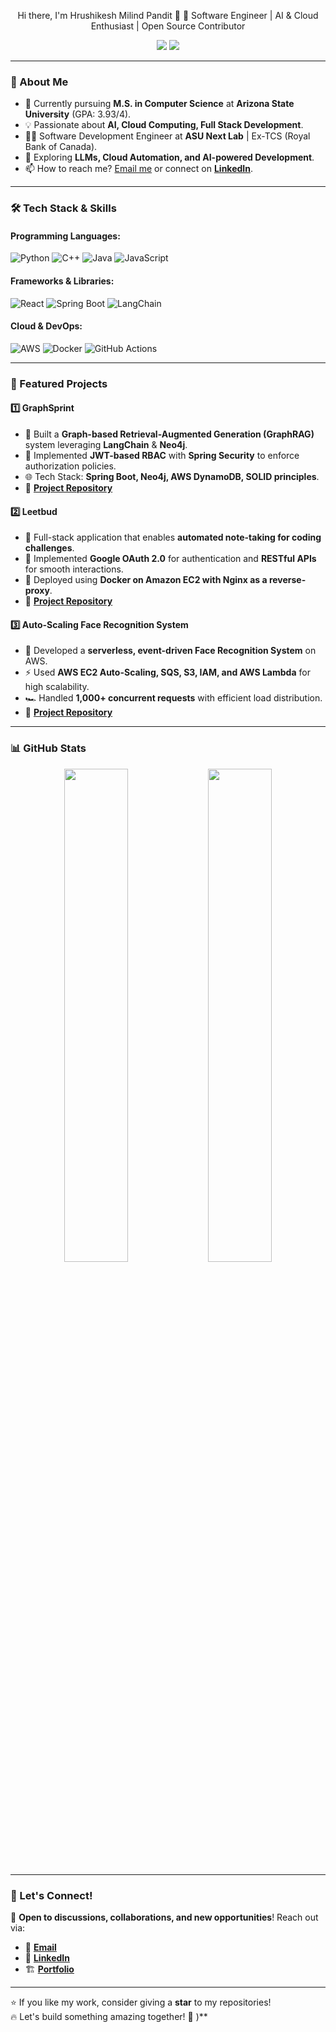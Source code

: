 <p align="center">
Hi there, I'm Hrushikesh Milind Pandit 👋</h1>
🚀 Software Engineer | AI & Cloud Enthusiast | Open Source Contributor
</p>

<p align="center">
  <a href="https://www.linkedin.com/in/hrushikesh-pandit/"><img src="https://img.shields.io/badge/-LinkedIn-blue?style=flat&logo=Linkedin&logoColor=white"></a>
  <a href="https://github.com/hrushikesh-pandit"><img src="https://img.shields.io/github/followers/hrushipandit?label=Followers&style=social"></a>
</p>

---

### 🚀 About Me
- 🔭 Currently pursuing **M.S. in Computer Science** at **Arizona State University** (GPA: 3.93/4).
- 💡 Passionate about **AI, Cloud Computing, Full Stack Development**.
- 👨‍💻 Software Development Engineer at **ASU Next Lab** | Ex-TCS (Royal Bank of Canada).
- 🌱 Exploring **LLMs, Cloud Automation, and AI-powered Development**.
- 📫 How to reach me? [Email me](mailto:hrushikeshpandit98@gmail.com) or connect on **[LinkedIn](https://www.linkedin.com/in/hrushikesh-pandit/)**.

---

### 🛠 Tech Stack & Skills

#### Programming Languages:
![Python](https://img.shields.io/badge/Python-3776AB?style=flat&logo=python&logoColor=white)
![C++](https://img.shields.io/badge/C++-00599C?style=flat&logo=cplusplus&logoColor=white)
![Java](https://img.shields.io/badge/Java-007396?style=flat&logo=java&logoColor=white)
![JavaScript](https://img.shields.io/badge/JavaScript-F7DF1E?style=flat&logo=javascript&logoColor=black)

#### Frameworks & Libraries:
![React](https://img.shields.io/badge/React-61DAFB?style=flat&logo=react&logoColor=black)
![Spring Boot](https://img.shields.io/badge/Spring%20Boot-6DB33F?style=flat&logo=springboot&logoColor=white)
![LangChain](https://img.shields.io/badge/LangChain-4A90E2?style=flat&logo=langchain&logoColor=white)

#### Cloud & DevOps:
![AWS](https://img.shields.io/badge/AWS-232F3E?style=flat&logo=amazonaws&logoColor=white)
![Docker](https://img.shields.io/badge/Docker-2496ED?style=flat&logo=docker&logoColor=white)
![GitHub Actions](https://img.shields.io/badge/GitHub%20Actions-2088FF?style=flat&logo=github-actions&logoColor=white)

---

### 📌 Featured Projects
#### 1️⃣ **GraphSprint**
- 🧠 Built a **Graph-based Retrieval-Augmented Generation (GraphRAG)** system leveraging **LangChain** & **Neo4j**.
- 🔐 Implemented **JWT-based RBAC** with **Spring Security** to enforce authorization policies.
- 🌐 Tech Stack: **Spring Boot, Neo4j, AWS DynamoDB, SOLID principles**.
- 🔗 **[Project Repository](https://github.com/hrushipandit/GraphSprint)**

#### 2️⃣ **Leetbud**
- 🤖 Full-stack application that enables **automated note-taking for coding challenges**.
- 🔑 Implemented **Google OAuth 2.0** for authentication and **RESTful APIs** for smooth interactions.
- 🚀 Deployed using **Docker on Amazon EC2 with Nginx as a reverse-proxy**.
- 🔗 **[Project Repository](https://github.com/hrushipandit/Leetbuddy)**

#### 3️⃣ **Auto-Scaling Face Recognition System**
- 🎯 Developed a **serverless, event-driven Face Recognition System** on AWS.
- ⚡ Used **AWS EC2 Auto-Scaling, SQS, S3, IAM, and AWS Lambda** for high scalability.
- 🏎️ Handled **1,000+ concurrent requests** with efficient load distribution.
- 🔗 **[Project Repository](https://github.com/hrushipandit/AWS-Image_Classification-Autoscaling)**

---

### 📊 GitHub Stats
<p align="center">
  <img width="45%" src="https://github-readme-stats.vercel.app/api?username=hrushipandit&show_icons=true&theme=radical" />
  <img width="45%" src="https://github-readme-streak-stats.herokuapp.com/?user=hrushipandit&theme=radical" />
</p>

---

### 📢 Let's Connect!
💬 **Open to discussions, collaborations, and new opportunities**! Reach out via:
- 📧 **[Email](mailto:hrushikeshpandit98@gmail.com)**
- 🔗 **[LinkedIn](https://www.linkedin.com/in/hrushikesh-milind-pandit-05565a1a7/)**
- 🏗 **[Portfolio](https://hrushipandit.github.io/portfolio/)**

---

⭐ If you like my work, consider giving a **star** to my repositories!  
🔥 Let's build something amazing together! 🚀
)**
